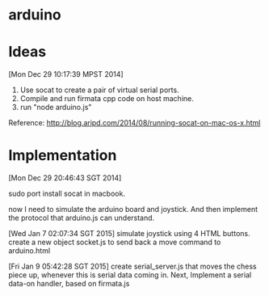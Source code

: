 arduino
=======

Ideas
=====
[Mon Dec 29 10:17:39 MPST 2014]

1. Use socat to create a pair of virtual serial ports.
2. Compile and run firmata cpp code on host machine.
3. run "node arduino.js"

Reference:
http://blog.aripd.com/2014/08/running-socat-on-mac-os-x.html

Implementation
==============

[Mon Dec 29 20:46:43 SGT 2014]

sudo port install socat in macbook.

now I need to simulate the arduino board and joystick.
And then implement the protocol that arduino.js can understand.

[Wed Jan  7 02:07:34 SGT 2015]
simulate joystick using 4 HTML buttons. 
create a new object socket.js to send back a move command to arduino.html

[Fri Jan  9 05:42:28 SGT 2015]
create serial_server.js that moves the chess piece up, whenever this is serial data coming in.
Next, Implement a serial data-on handler, based on firmata.js